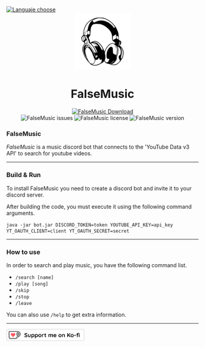 <a href="https://github.com/falseme/ds-falsemusic/blob/args/README.md">
	<img src="https://img.shields.io/badge/Español-English-informational?style=flat-square&labelColor=inactive" alt="Languaje choose">
</a>
<div align=center>
	<img src="icon.svg" width="150" height="150" alt="FalseMusic Logo">
	<br>
	<h1 style="font-size:30px">FalseMusic</h1>
	<a href="github.com/falseme/ds-falsemusic/releases">
		<img src="https://img.shields.io/badge/falsemusic-download-informational?style=for-the-badge&logo=discord&logoColor=fff" alt="FalseMusic Download">
	</a>
	<br>
	<img src="https://img.shields.io/github/issues/falseme/ds-falsemusic?style=for-the-badge&label=issues" alt="FalseMusic issues">
	<img src="https://img.shields.io/github/license/falseme/ds-falsemusic?style=for-the-badge&label=license" alt="FalseMusic license">
	<img src="https://img.shields.io/github/release/falseme/ds-falsemusic?style=for-the-badge&label=version" alt="FalseMusic version">
</div>

### FalseMusic
*FalseMusic* is a music discord bot that connects to the 'YouTube Data v3 API' to search for youtube videos.

------------

### Build & Run
To install FalseMusic you need to create a discord bot and invite it to your discord server.

After building the code, you must execute it using the following command arguments.
```
java -jar bot.jar DISCORD_TOKEN=token YOUTUBE_API_KEY=api_key YT_OAUTH_CLIENT=client YT_OAUTH_SECRET=secret
```

------------

### How to use
In order to search and play music, you have the following command list.

- `/search [name]`
- `/play [song]`
- `/skip`
- `/stop`
- `/leave`

You can also use `/help` to get extra information.

------------

<a href="https://ko-fi.com/falseme">
	<img src="kofi_button_stroke.png" alt="falseme ko-fi" height=32px>
</a>
